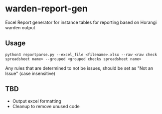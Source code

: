 # warden-report-gen
Excel Report generator for instance tables for reporting based on Horangi warden output

## Usage
```python3 reportparse.py --excel_file <filename>.xlsx --raw <raw check spreadsheet name> --grouped <grouped checks spreadsheet name>```

Any rules that are determined to not be issues, should be set as "Not an Issue" (case insensitive)

## TBD
* Output excel formatting
* Cleanup to remove unused code
